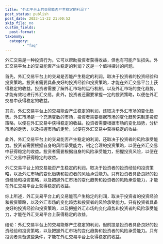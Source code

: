 ```yaml
---
title: "外汇平台上的交易能否产生稳定的利润？"
post_status: publish
post_date: 2023-11-22 21:00:52
skip_file: no
custom_fields: 
  post-format: 
taxonomy:
  category:
        - "faq"
---
```


外汇交易是一种投资行为，它可以帮助投资者获得收益，但也有可能产生损失。外汇交易平台上的交易能否产生稳定的利润？这是一个值得探讨的问题。

首先，外汇交易平台上的交易是否能产生稳定的利润，取决于投资者的投资经验和投资策略。投资者需要具备良好的投资经验和投资策略，才能在外汇交易平台上获得稳定的收益。投资者需要了解外汇市场的运行机制，以及外汇市场的变化趋势，才能有效地进行外汇交易。此外，投资者还需要掌握一定的投资策略，以便在外汇交易中获得稳定的收益。

其次，外汇交易平台上的交易能否产生稳定的利润，还取决于外汇市场的变化趋势。外汇市场是一个充满变数的市场，投资者需要根据市场的变化趋势来制定投资策略，以便在外汇交易中获得稳定的收益。投资者需要根据市场的变化趋势，分析市场的走势，以及把握市场的走势，以便在外汇交易中获得稳定的收益。

此外，外汇交易平台上的交易能否产生稳定的利润，还取决于投资者的风险承受能力。投资者需要根据自身的风险承受能力，制定合理的投资策略，以便在外汇交易中获得稳定的收益。投资者需要根据自身的风险承受能力，把握投资风险，以便在外汇交易中获得稳定的收益。

外汇交易平台上的交易能否产生稳定的利润，取决于投资者的投资经验和投资策略，以及外汇市场的变化趋势和投资者的风险承受能力。只有投资者具备良好的投资经验和投资策略，以及把握外汇市场的变化趋势和投资者的风险承受能力，才能在外汇交易平台上获得稳定的收益。

综上所述，外汇交易平台上的交易能否产生稳定的利润，取决于投资者的投资经验和投资策略，以及外汇市场的变化趋势和投资者的风险承受能力。只有投资者具备良好的投资经验和投资策略，以及把握外汇市场的变化趋势和投资者的风险承受能力，才能在外汇交易平台上获得稳定的收益。

结论：外汇交易平台上的交易能够产生稳定的利润，但前提是投资者具备良好的投资经验和投资策略，以及把握外汇市场的变化趋势和投资者的风险承受能力。只有投资者具备这些条件，才能在外汇交易平台上获得稳定的收益。
